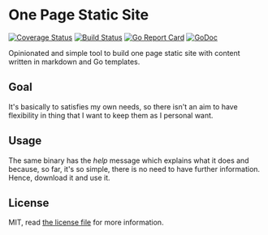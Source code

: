 # One Page Static Site

[![Coverage Status](https://coveralls.io/repos/github/ifraixedes/one-page-static-site/badge.svg?branch=master)](https://coveralls.io/github/ifraixedes/one-page-static-site?branch=master)
[![Build Status](https://travis-ci.com/ifraixedes/one-page-static-site.svg?branch=master)](https://travis-ci.com/ifraixedes/one-page-static-site)
[![Go Report Card](https://goreportcard.com/badge/go.fraixed.es/onepagestaticsite)](https://goreportcard.com/report/go.fraixed.es/onepagestaticsite)
[![GoDoc](https://godoc.org/go.fraixed.es/onepagestaticsite?status.svg)](https://godoc.org/go.fraixed.es/onepagestaticsite)

Opinionated and simple tool to build one page static site with content written
in markdown and Go templates.

## Goal

It's basically to satisfies my own needs, so there isn't an aim to have flexibility
in thing that I want to keep them as I personal want.

## Usage

The same binary has the _help_ message which explains what it does and because, so far, it's so simple, there is no need to have further information.
Hence, download it and use it.

## License

MIT, read [the license file](LICENSE) for more information.
